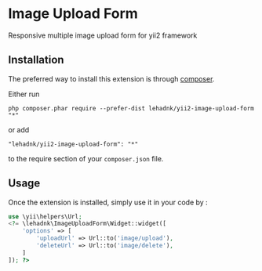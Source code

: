 Image Upload Form
=================
Responsive multiple image upload form for yii2 framework

Installation
------------

The preferred way to install this extension is through [composer](http://getcomposer.org/download/).

Either run

```
php composer.phar require --prefer-dist lehadnk/yii2-image-upload-form "*"
```

or add

```
"lehadnk/yii2-image-upload-form": "*"
```

to the require section of your `composer.json` file.


Usage
-----

Once the extension is installed, simply use it in your code by  :

```php
use \yii\helpers\Url;
<?= \lehadnk\ImageUploadForm\Widget::widget([
    'options' => [
        'uploadUrl' => Url::to('image/upload'),
        'deleteUrl' => Url::to('image/delete'),
    ]
]); ?>
```